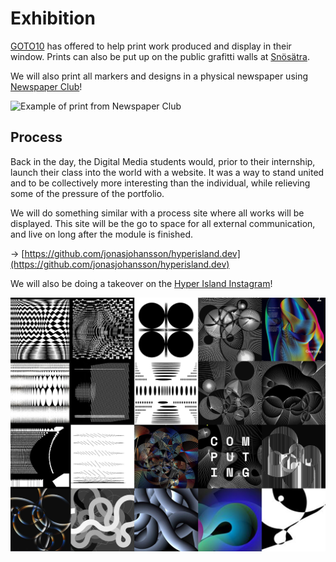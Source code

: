# Exhibition

[GOTO10](https://www.goto10.se/) has offered to help print work produced and display in their window. Prints can also be put up on the public grafitti walls at [Snösätra](https://www.visitstockholm.com/sv/se--gora/sevardheter/snosatra-graffiti-wall-of-fame/).

We will also print all markers and designs in a physical newspaper using [Newspaper Club](https://www.newspaperclub.com/)!

![Example of print from Newspaper Club](https://i.pinimg.com/originals/df/d8/32/dfd83248851e7d93fa2058bf80a4b8fd.jpg)

## Process

Back in the day, the Digital Media students would, prior to their internship, launch their class into the world with a website. It was a way to stand united and to be collectively more interesting than the individual, while relieving some of the pressure of the portfolio.  

We will do something similar with a process site where all works will be displayed. This site will be the go to space for all external communication, and live on long after the module is finished.

→ [https://github.com/jonasjohansson/hyperisland.dev](https://github.com/jonasjohansson/hyperisland.dev)

We will also be doing a takeover on the [Hyper Island Instagram](https://www.instagram.com/hyperisland/)!

![Always Be Iterating by Zach Lieberman](../.gitbook/assets/zach%20%281%29.jpg)

